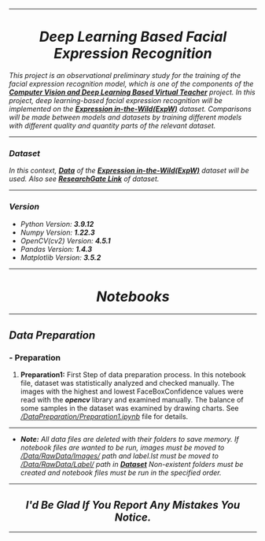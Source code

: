 
---
# *<center>Deep Learning Based Facial Expression Recognition</center>*

*This project is an observational preliminary study for the training of the facial expression recognition model, which is one of the components of the 
[**Computer Vision and Deep Learning Based Virtual Teacher**](https://github.com/RsgAI/Computer-Vision-and-Deep-Learning-Based-Virtual-Teacher "GitHub Repository") project.
In this project, deep learning-based facial expression recognition will be implemented on the
[**Expression in-the-Wild(ExpW)**](http://mmlab.ie.cuhk.edu.hk/projects/socialrelation/index.html "Official Website") dataset.
Comparisons will be made between models and datasets by training different models with different quality and quantity parts of the relevant dataset.*

---

### *Dataset*
*In this context,
[**Data**](https://drive.google.com/drive/folders/1SDcI273EPKzzZCPSfYQs4alqjL01Kybq "Google Drive Link")
of the 
[**Expression in-the-Wild(ExpW)**](http://mmlab.ie.cuhk.edu.hk/projects/socialrelation/index.html "Official Website") dataset will be used.
Also see [**ResearchGate Link**](https://www.researchgate.net/figure/Example-images-of-the-proposed-ExpW-dataset_fig1_308409718 "ResearchGate Link") of dataset.*

---

### *Version*

- _Python Version: **3.9.12**_
- _Numpy Version: **1.22.3**_
- _OpenCV(cv2) Version: **4.5.1**_
- _Pandas Version: **1.4.3**_
- _Matplotlib Version: **3.5.2**_

---

# *<center>Notebooks</center>*

---

## *Data Preparation*

### - Preparation

1. **Preparation1:** First Step of data preparation process.
In this notebook file, dataset was statistically analyzed and checked manually.
The images with the highest and lowest FaceBoxConfidence values were read with the _**opencv**_ library and examined manually.
The balance of some samples in the dataset was examined by drawing charts.
See <ins>_/DataPreparation/Preparation1.ipynb_</ins> file for details.

---

- _**Note:** All data files are deleted with their folders to save memory.
If notebook files are wanted to be run, images must be moved to <ins>/Data/RawData/Images/</ins> path and label.lst must be moved to <ins>/Data/RawData/Label/</ins> path in
[**Dataset**](https://drive.google.com/drive/folders/1SDcI273EPKzzZCPSfYQs4alqjL01Kybq "Google Drive Link")
Non-existent folders must be created and notebook files must be run in the specified order._

---

## <center>_I'd Be Glad If You Report Any Mistakes You Notice._</center>

---